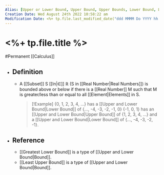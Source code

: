 ```yaml
---
Alias: [Upper or Lower Bound, Upper Bound, Upper Bounds, Lower Bound, Lower Bounds, Bound, Bounds]
Creation Date: Wed August 24th 2022 10:58:22 am 
Modification Date: <%+ tp.file.last_modified_date("ddd MMMM Do YYYY hh:mm:ss a") %>
---
```

# <%+ tp.file.title %>
#Permanent [[Calculus]]

- ## Definition
	- A [[Subset]] S [[In|∈]] $\mathbb{R}$ (S in [[Real Number|Real Numbers]]) is bounded above or below if there is a [[Real Number]] M such that M is greater/less than or equal to all [[Element|Elements]] in S.
	  > [!Example]
	  > {0, 1, 2, 3, 4, ...} has a [[Upper and Lower Bound|Lower Bound]] of {..., -4, -3, -2, -1, 0}
	  > {-1, 0, 1} has an [[Upper and Lower Bound|Upper Bound]] of {1, 2, 3, 4, ...} and a [[Upper and Lower Bound|Lower Bound]] of {..., -4, -3, -2, -1}.
- ## Reference
	- [[Greatest Lower Bound]] is a type of [[Upper and Lower Bound|Bound]].
	- [[Least Upper Bound]] is a type of [[Upper and Lower Bound|Bound]].
